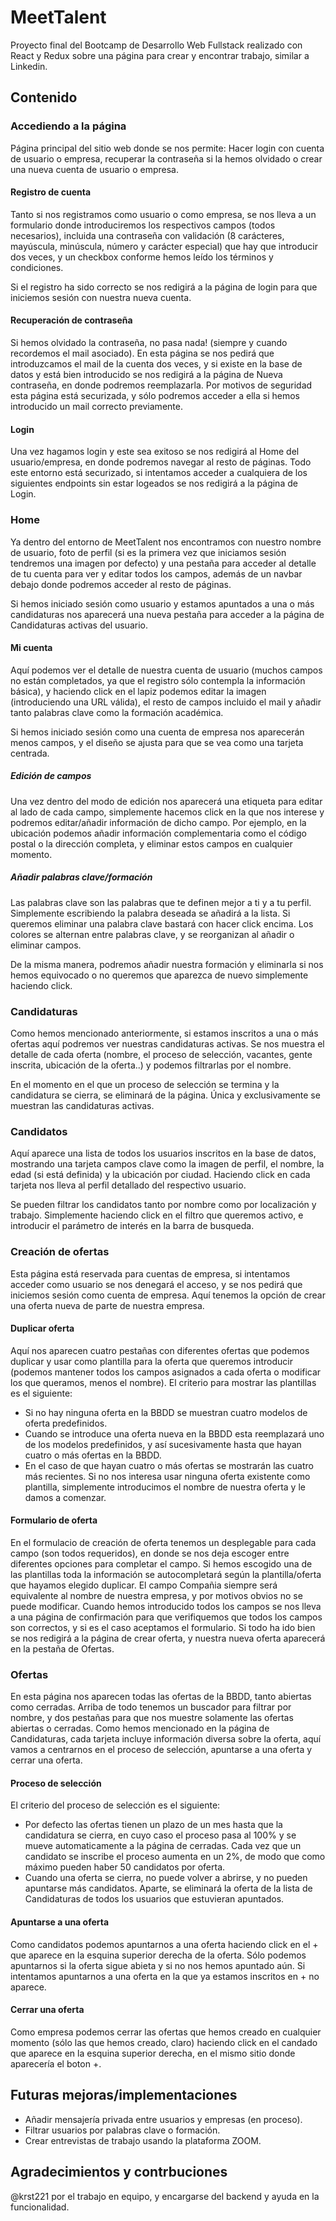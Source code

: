 # MeetTalent

Proyecto final del Bootcamp de Desarrollo Web Fullstack realizado con React y Redux sobre una página para crear y encontrar trabajo, similar a Linkedin.

## Contenido

### Accediendo a la página

Página principal del sitio web donde se nos permite: Hacer login con cuenta de usuario o empresa, recuperar la contraseña si la hemos olvidado o crear una nueva cuenta de usuario o empresa.

#### Registro de cuenta

Tanto si nos registramos como usuario o como empresa, se nos lleva a un formulario donde introduciremos los respectivos campos (todos necesarios), incluida una contraseña con validación (8 carácteres, mayúscula, minúscula, número y carácter especial) que hay que introducir dos veces, y un checkbox conforme hemos leído los términos y condiciones.

Si el registro ha sido correcto se nos redigirá a la página de login para que iniciemos sesión con nuestra nueva cuenta.

#### Recuperación de contraseña

Si hemos olvidado la contraseña, no pasa nada! (siempre y cuando recordemos el mail asociado). En esta página se nos pedirá que introduzcamos el mail de la cuenta dos veces, y si existe en la base de datos y está bien introducido se nos redigirá a la página de Nueva contraseña, en donde podremos reemplazarla. Por motivos de seguridad esta página está securizada, y sólo podremos acceder a ella si hemos introducido un mail correcto previamente.

#### Login
 
Una vez hagamos login y este sea exitoso se nos redigirá al Home del usuario/empresa, en donde podremos navegar al resto de páginas. Todo este entorno está securizado, si intentamos acceder a cualquiera de los siguientes endpoints sin estar logeados se nos redigirá a la página de Login.


### Home

Ya dentro del entorno de MeetTalent nos encontramos con nuestro nombre de usuario, foto de perfil (si es la primera vez que iniciamos sesión tendremos una imagen por defecto) y una pestaña para acceder al detalle de tu cuenta para ver y editar todos los campos, además de un navbar debajo donde podremos acceder al resto de páginas.

Si hemos iniciado sesión como usuario y estamos apuntados a una o más candidaturas nos aparecerá una nueva pestaña para acceder a la página de Candidaturas activas del usuario.

#### Mi cuenta

Aquí podemos ver el detalle de nuestra cuenta de usuario (muchos campos no están completados, ya que el registro sólo contempla la información básica), y haciendo click en el lapiz podemos editar la imagen (introduciendo una URL válida), el resto de campos incluido el mail y añadir tanto palabras clave como la formación académica.

Si hemos iniciado sesión como una cuenta de empresa nos aparecerán menos campos, y el diseño se ajusta para que se vea como una tarjeta centrada.

##### Edición de campos

Una vez dentro del modo de edición nos aparecerá una etiqueta para editar al lado de cada campo, simplemente hacemos click en la que nos interese y podremos editar/añadir información de dicho campo. Por ejemplo, en la ubicación podemos añadir información complementaria como el código postal o la dirección completa, y eliminar estos campos en cualquier momento.

##### Añadir palabras clave/formación

Las palabras clave son las palabras que te definen mejor a ti y a tu perfil. Simplemente escribiendo la palabra deseada se añadirá a la lista. Si queremos eliminar una palabra clave bastará con hacer click encima. Los colores se alternan entre palabras clave, y se reorganizan al añadir o eliminar campos.

De la misma manera, podremos añadir nuestra formación y eliminarla si nos hemos equivocado o no queremos que aparezca de nuevo simplemente haciendo click.

### Candidaturas

Como hemos mencionado anteriormente, si estamos inscritos a una o más ofertas aquí podremos ver nuestras candidaturas activas. Se nos muestra el detalle de cada oferta (nombre, el proceso de selección, vacantes, gente inscrita, ubicación de la oferta..) y podemos filtrarlas por el nombre. 

En el momento en el que un proceso de selección se termina y la candidatura se cierra, se eliminará de la página. Única y exclusivamente se muestran las candidaturas activas.


### Candidatos

Aquí aparece una lista de todos los usuarios inscritos en la base de datos, mostrando una tarjeta campos clave como la imagen de perfil, el nombre, la edad (si está definida) y la ubicación por ciudad. Haciendo click en cada tarjeta nos lleva al perfil detallado del respectivo usuario.

Se pueden filtrar los candidatos tanto por nombre como por localización y trabajo. Simplemente haciendo click en el filtro que queremos activo, e introducir el parámetro de interés en la barra de busqueda.

### Creación de ofertas

Esta página está reservada para cuentas de empresa, si intentamos acceder como usuario se nos denegará el acceso, y se nos pedirá que iniciemos sesión como cuenta de empresa.
Aquí tenemos la opción de crear una oferta nueva de parte de nuestra empresa.

#### Duplicar oferta

Aquí nos aparecen cuatro pestañas con diferentes ofertas que podemos duplicar y usar como plantilla para la oferta que queremos introducir (podemos mantener todos los campos asignados a cada oferta o modificar los que queramos, menos el nombre). 
El criterio para mostrar las plantillas es el siguiente:
- Si no hay ninguna oferta en la BBDD se muestran cuatro modelos de oferta predefinidos.
- Cuando se introduce una oferta nueva en la BBDD esta reemplazará uno de los modelos predefinidos, y así sucesivamente hasta que hayan cuatro o más ofertas en la BBDD.
- En el caso de que hayan cuatro o más ofertas se mostrarán las cuatro más recientes.
Si no nos interesa usar ninguna oferta existente como plantilla, simplemente introducimos el nombre de nuestra oferta y le damos a comenzar.

#### Formulario de oferta

En el formulacio de creación de oferta tenemos un desplegable para cada campo (son todos requeridos), en donde se nos deja escoger entre diferentes opciones para completar el campo. Si hemos escogido una de las plantillas toda la información se autocompletará según la plantilla/oferta que hayamos elegido duplicar.
El campo Compañia siempre será equivalente al nombre de nuestra empresa, y por motivos obvios no se puede modificar.
Cuando hemos introducido todos los campos se nos lleva a una página de confirmación para que verifiquemos que todos los campos son correctos, y si es el caso aceptamos el formulario. Si todo ha ido bien se nos redigirá a la página de crear oferta, y nuestra nueva oferta aparecerá en la pestaña de Ofertas.

### Ofertas

En esta página nos aparecen todas las ofertas de la BBDD, tanto abiertas como cerradas. Arriba de todo tenemos un buscador para filtrar por nombre, y dos pestañas para que nos muestre solamente las ofertas abiertas o cerradas. 
Como hemos mencionado en la página de Candidaturas, cada tarjeta incluye información diversa sobre la oferta, aquí vamos a centrarnos en el proceso de selección, apuntarse a una oferta y cerrar una oferta.

#### Proceso de selección

El criterio del proceso de selección es el siguiente:

- Por defecto las ofertas tienen un plazo de un mes hasta que la candidatura se cierra, en cuyo caso el proceso pasa al 100% y se mueve automaticamente a la página de cerradas. Cada vez que un candidato se inscribe el proceso aumenta en un 2%, de modo que como máximo pueden haber 50 candidatos por oferta.
- Cuando una oferta se cierra, no puede volver a abrirse, y no pueden apuntarse más candidatos. Aparte, se eliminará la oferta de la lista de Candidaturas de todos los usuarios que estuvieran apuntados.

#### Apuntarse a una oferta

Como candidatos podemos apuntarnos a una oferta haciendo click en el + que aparece en la esquina superior derecha de la oferta. Sólo podemos apuntarnos si la oferta sigue abieta y si no nos hemos apuntado aún. Si intentamos apuntarnos a una oferta en la que ya estamos inscritos en + no aparece.

#### Cerrar una oferta

Como empresa podemos cerrar las ofertas que hemos creado en cualquier momento (sólo las que hemos creado, claro) haciendo click en el candado que aparece en la esquina superior derecha, en el mismo sitio donde aparecería el boton +.

## Futuras mejoras/implementaciones

- Añadir mensajería privada entre usuarios y empresas (en proceso).
- Filtrar usuarios por palabras clave o formación.
- Crear entrevistas de trabajo usando la plataforma ZOOM.

## Agradecimientos y contrbuciones

@krst221 por el trabajo en equipo, y encargarse del backend y ayuda en la funcionalidad.
